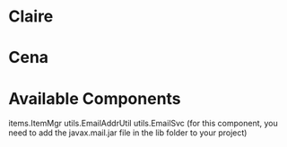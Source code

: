 Claire
======



Cena
====



Available Components
====================
items.ItemMgr 
utils.EmailAddrUtil 
utils.EmailSvc   (for this component, you need to add the javax.mail.jar file in the lib folder to your project)
